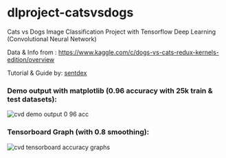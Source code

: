 # dlproject-catsvsdogs

Cats vs Dogs Image Classification Project with Tensorflow Deep Learning (Convolutional Neural Network)

Data & Info from : https://www.kaggle.com/c/dogs-vs-cats-redux-kernels-edition/overview

Tutorial & Guide by: [sentdex](https://www.youtube.com/user/sentdex)

### Demo output with matplotlib (0.96 accuracy with 25k train & test datasets):
![cvd demo output 0 96 acc](https://user-images.githubusercontent.com/68454409/106564595-662a8980-6568-11eb-8919-e7558a92d925.png)

### Tensorboard Graph (with 0.8 smoothing):

![cvd tensorboard accuracy graphs](https://user-images.githubusercontent.com/68454409/106564633-717db500-6568-11eb-993d-94d1266b58a7.png)

